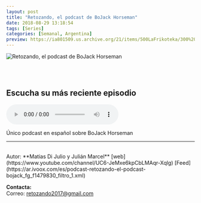 ```yaml
---
layout: post
title: "Retozando, el podcast de BoJack Horseman"
date: 2018-08-29 13:18:54
tags: [Series]
categories: [Semanal, Argentina]
preview: https://ia801509.us.archive.org/21/items/500LaFrikoteka/300%20avatar%20-%20Matias%20Di%20Julio.png
---
```


![Retozando, el podcast de BoJack Horseman](https://ia801509.us.archive.org/21/items/500LaFrikoteka/400%20avatar%20-%20Matias%20Di%20Julio.png)

<br/>
<br/>

## Escucha su más reciente episodio

<!--reproductor-feed=https://ar.ivoox.com/es/podcast-retozando-el-podcast-bojack_fg_f1479830_filtro_1.xml-->
<!--reproductor-start-->
<audio id="audio" preload="auto" controls="" src="http://www.ivoox.com/retozando-043-el-podcast-bojack-horseman_mf_28906514_feed_1.mp3"></audio>
<!--reproductor-end-->

Único podcast en español sobre BoJack Horseman

_ _ _

<br>
Autor: **Matias Di Julio y Julián Marcel**  
[web](https://www.youtube.com/channel/UC6-JeMxe6kpCbLMAqr-Xqlg)  
[Feed](https://ar.ivoox.com/es/podcast-retozando-el-podcast-bojack_fg_f1479830_filtro_1.xml)  


**Contacta:**  
Correo: [retozando2017@gmail.com](mailto:retozando2017@gmail.com)  


